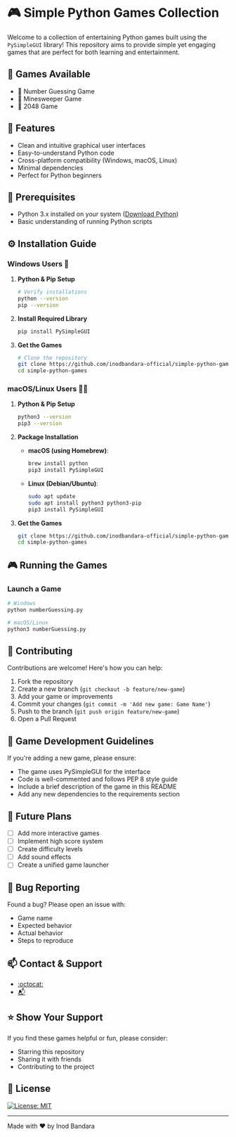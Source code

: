 # 🎮 Simple Python Games Collection
Welcome to a collection of entertaining Python games built using the `PySimpleGUI` library! This repository aims to provide simple yet engaging games that are perfect for both learning and entertainment.

## 🎯 Games Available
- 🎲 Number Guessing Game
- 🎲 Minesweeper Game
- 🎲 2048 Game

## 🌟 Features
- Clean and intuitive graphical user interfaces
- Easy-to-understand Python code
- Cross-platform compatibility (Windows, macOS, Linux)
- Minimal dependencies
- Perfect for Python beginners

## 🔧 Prerequisites
- Python 3.x installed on your system ([Download Python](https://www.python.org/downloads/))
- Basic understanding of running Python scripts

## ⚙️ Installation Guide

### Windows Users :file_folder:
1. **Python & Pip Setup**
   ```bash
   # Verify installations
   python --version
   pip --version
   ```

2. **Install Required Library**
   ```bash
   pip install PySimpleGUI
   ```

3. **Get the Games**
   ```bash
   # Clone the repository
   git clone https://github.com/inodbandara-official/simple-python-games.git
   cd simple-python-games
   ```

### macOS/Linux Users 🍎🐧
1. **Python & Pip Setup**
   ```bash
   python3 --version
   pip3 --version
   ```

2. **Package Installation**
   - **macOS (using Homebrew)**:
     ```bash
     brew install python
     pip3 install PySimpleGUI
     ```
   - **Linux (Debian/Ubuntu)**:
     ```bash
     sudo apt update
     sudo apt install python3 python3-pip
     pip3 install PySimpleGUI
     ```

3. **Get the Games**
   ```bash
   git clone https://github.com/inodbandara-official/simple-python-games.git
   cd simple-python-games
   ```

## 🎮 Running the Games

### Launch a Game
```bash
# Windows
python numberGuessing.py

# macOS/Linux
python3 numberGuessing.py
```

## 🤝 Contributing
Contributions are welcome! Here's how you can help:
1. Fork the repository
2. Create a new branch (`git checkout -b feature/new-game`)
3. Add your game or improvements
4. Commit your changes (`git commit -m 'Add new game: Game Name'`)
5. Push to the branch (`git push origin feature/new-game`)
6. Open a Pull Request

## 📝 Game Development Guidelines
If you're adding a new game, please ensure:
- The game uses PySimpleGUI for the interface
- Code is well-commented and follows PEP 8 style guide
- Include a brief description of the game in this README
- Add any new dependencies to the requirements section

## 🎯 Future Plans
- [ ] Add more interactive games
- [ ] Implement high score system
- [ ] Create difficulty levels
- [ ] Add sound effects
- [ ] Create a unified game launcher

## 🐛 Bug Reporting
Found a bug? Please open an issue with:
- Game name
- Expected behavior
- Actual behavior
- Steps to reproduce

## 📫 Contact & Support
- [:octocat:](https://github.com/inodbandara-official)
- [:mailbox_with_mail:](in.banu.ban@gmail.com)

## ⭐ Show Your Support
If you find these games helpful or fun, please consider:
- Starring this repository
- Sharing it with friends
- Contributing to the project

## 📜 License
[![License: MIT](https://img.shields.io/badge/License-MIT-yellow.svg)](https://opensource.org/licenses/MIT)

---
Made with ❤️ by Inod Bandara
